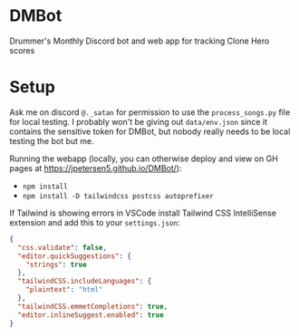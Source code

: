 # DMBot
Drummer's Monthly Discord bot and web app for tracking Clone Hero scores

# Setup
Ask me on discord `@._satan` for permission to use the `process_songs.py` file for local testing.
I probably won't be giving out `data/env.json` since it contains the sensitive token for DMBot, but nobody really needs to be local testing the bot but me.

Running the webapp (locally, you can otherwise deploy and view on GH pages at https://jpetersen5.github.io/DMBot/): 
- `npm install`
- `npm install -D tailwindcss postcss autoprefixer`

If Tailwind is showing errors in VSCode install Tailwind CSS IntelliSense extension and add this to your `settings.json`:
```json
{
  "css.validate": false,
  "editor.quickSuggestions": {
    "strings": true
  },
  "tailwindCSS.includeLanguages": {
    "plaintext": "html"
  },
  "tailwindCSS.emmetCompletions": true,
  "editor.inlineSuggest.enabled": true
}
```
